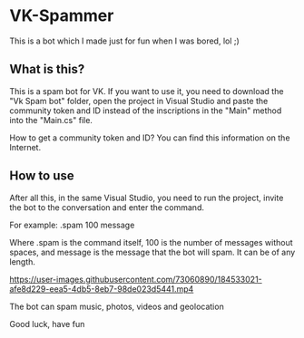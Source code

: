 # VK-Spammer
This is a bot which I made just for fun when I was bored, lol ;)

## What is this?
This is a spam bot for VK. If you want to use it, you need to download the "Vk Spam bot" folder, open the project in Visual Studio and paste the community token and ID instead of the inscriptions in the "Main" method into the "Main.cs" file.

How to get a community token and ID? You can find this information on the Internet.

## How to use

After all this, in the same Visual Studio, you need to run the project, invite the bot to the conversation and enter the command.

For example: .spam 100 message

Where .spam is the command itself, 100 is the number of messages without spaces, and message is the message that the bot will spam. It can be of any length.

https://user-images.githubusercontent.com/73060890/184533021-afe8d229-eea5-4db5-8eb7-98de023d5441.mp4

The bot can spam music, photos, videos and geolocation

Good luck, have fun
